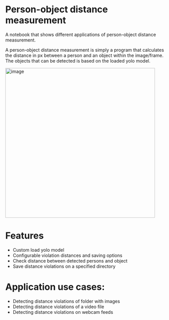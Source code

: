 # Person-object distance measurement
A notebook that shows different applications of person-object distance measurement. 

A person-object distance measurement is simply a program that calculates the distance in px between a person and an object within the image/frame. The objects that can be detected is based on the loaded yolo model. 

<img width="467" alt="image" src="https://user-images.githubusercontent.com/70811340/177134823-58b735c5-de0c-41b2-a15c-4455157c7573.png">

# Features
- Custom load yolo model 
- Configurable violation distances and saving options
- Check distance between detected persons and object
- Save distance violations on a specified directory

# Application use cases: 
- Detecting distance violations of folder with images
- Detecting distance violations of a video file
- Detecting distance violations on webcam feeds
